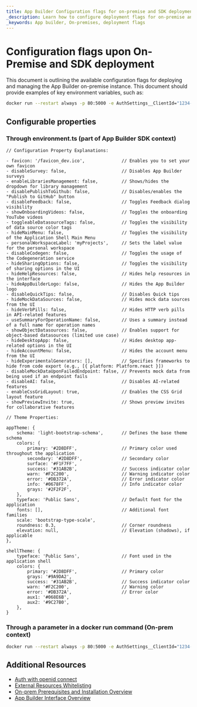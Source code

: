 ```yaml
---
title: App Builder Configuration flags for on-premise and SDK deployment
_description: Learn how to configure deployment flags for on-premise and SDK instance
_keywords: App builder, On-premises, deployment flags
---
```



# Configuration flags upon On-Premise and SDK deployment

This document is outlining the available configuration flags for deploying and managing the App Builder on-premise instance. This document should provide examples of key environment variables, such as:

```sh
docker run --restart always -p 80:5000 -e AuthSettings__ClientId="1234-4657-00"
```

## Configurable properties

### Through environment.ts (part of App Builder SDK context)

```
// Configuration Property Explanations:

- favicon: '/favicon_dev.ico',              // Enables you to set your own favicon
- disableSurvey: false,                     // Disables App Builder surveys
- enableLibrariesManagement: false,         // Shows/hides the dropdown for library management
- disablePublishToGithub: false,            // Disables/enables the "Publish to GitHub" button
- disableFeedback: false,                   // Toggles Feedback dialog visibility
- showOnboardingVideos: false,              // Toggles the onboarding YouTube videos
- toggleableDatasourceTags: false,          // Toggles the visibility of data source color tags
- hideMainMenu: false,                      // Toggles the visibility of the Application Shell Main Menu
- personalWorkspaceLabel: 'myProjects',     // Sets the label value for the personal workspace
- disableCodegen: false,                    // Toggles the usage of the Codegeneration service
- hideSharingOptions: false,                // Toggles the visibility of sharing options in the UI
- hideHelpResources: false,                 // Hides help resources in the interface
- hideAppBuilderLogo: false,                // Hides the App Builder logo
- disableQuickTips: false,                  // Disables Quick tips
- hideMockDataSources: false,               // Hides mock data sources from the UI
- hideVerbPills: false,                     // Hides HTTP verb pills in API-related features
- useSummaryForOperationName: false,        // Uses a summary instead of a full name for operation names
- showObjectDatasources: false,             // Enables support for object-based datasources (limited use case)
- hideDesktopApp: false,                    // Hides desktop app-related options in the UI
- hideAccountMenu: false,                   // Hides the account menu from the UI
- hideExperimentalGenerators: [],           // Specifies frameworks to hide from code export (e.g., [{ platform: Platform.react }])
- disableMockDataUponFailedEndpoint: false, // Prevents mock data from being used if an endpoint fails
- disableAI: false,                         // Disables AI-related features
- enableCssGridLayout: true,                // Enables the CSS Grid layout feature
- showPreviewInvite: true,                  // Shows preview invites for collaborative features

// Theme Properties:

appTheme: {                                  
    schema: 'light-bootstrap-schema',       // Defines the base theme schema
    colors: {                               
        primary: '#2D8DFF',                 // Primary color used throughout the application
        secondary: '#2D8DFF',               // Secondary color
        surface: '#F1F7FF',
        success: '#31AB2B',                 // Success indicator color
        warn: '#F2C200',                    // Warning indicator color
        error: '#DB372A',                   // Error indicator color
        info: '#0678FF',                    // Info indicator color
        grays: '#2F2F2F',
    },
    typeface: 'Public Sans',                // Default font for the application
    fonts: [],                              // Additional font families
    scale: 'bootstrap-type-scale',
    roundness: 0.3,                         // Corner roundness
    elevation: null,                        // Elevation (shadows), if applicable
},

shellTheme: {                               
    typeface: 'Public Sans',                // Font used in the application shell
    colors: {                               
        primary: '#2D8DFF',                 // Primary color
        grays: '#9A9DA2',
        success: '#31AB2B',                 // Success indicator color
        warn: '#F2C200',                    // Warning color
        error: '#DB372A',                   // Error color
        aux1: '#068E6B',
        aux2: '#9C27B0',
    },
}
```
 
### Through a parameter in a docker run command (On-prem context)

```sh
docker run --restart always -p 80:5000 -e AuthSettings__ClientId="1234-4657-00"
```

## Additional Resources
<div class="divider--half"></div>

* [Auth with openid connect](auth-with-openid-connect-o-auth.md)
* [External Resources Whitelisting](external-references-for-whitelisting.md)
* [On-prem Prerequisites and Installation Overview](../on-prem-prerequisites-and-installation.md)
* [App Builder Interface Overview](../interface-overview.md)